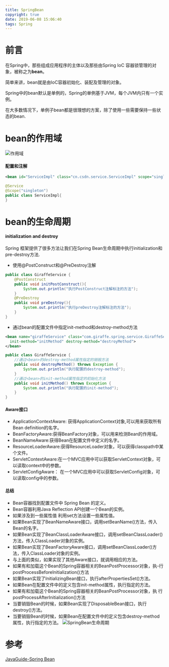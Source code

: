 ```yaml
---
title: SpringBean
copyright: true
date: 2019-06-08 15:06:40
tags: Spring
---
```


# 前言
在Spring中，那些组成应用程序的主体以及那些由Spring IoC 容器锁管理的对象，被称之为**bean**。

简单来讲，bean就是由IoC容器初始化、装配及管理的对象。

Spring中的bean默认是单例的，Spring的单例基于JVM，每个JVM内只有一个实例。

在大多数情况下，单例子bean都是很理想的方案，除了使用一些需要保持一些状态的bean.

<!--more-->

# bean的作用域
![作用域](https://camo.githubusercontent.com/adf4379800711a819fda44c2f478c27469ee5a86/687474703a2f2f6d792d626c6f672d746f2d7573652e6f73732d636e2d6265696a696e672e616c6979756e63732e636f6d2f31382d392d31372f313138383335322e6a7067)

#### 配置和注解
```xml
<bean id="ServiceImpl" class="cn.csdn.service.ServiceImpl" scope="singleton">
```
```java
@Service
@Scope("singleton")
public class ServiceImpl{
}
```

# bean的生命周期
#### initialization and destroy
Spring 框架提供了很多方法让我们在Spring Bean生命周期中执行initialization和pre-destroy方法.
- 使用@PostConstruct和@PreDestroy注解
```java
public class GiraffeService {
    @PostConstruct
    public void initPostConstruct(){
        System.out.println("执行PostConstruct注解标注的方法");
    }
    @PreDestroy
    public void preDestroy(){
        System.out.println("执行preDestroy注解标注的方法");
    }
}
```
- 通过bean的配置文件中指定init-method和destroy-method方法
```xml
<bean name="giraffeService" class="com.giraffe.spring.service.GiraffeService"
  init-method="initMethod" destroy-method="destroyMethod">
</bean>
```
```java
public class GiraffeService {
    //通过<bean>的destroy-method属性指定的销毁方法
    public void destroyMethod() throws Exception {
        System.out.println("执行配置的destroy-method");
    }
    //通过<bean>的init-method属性指定的初始化方法
    public void initMethod() throws Exception {
        System.out.println("执行配置的init-method");
    }
}
```

#### Aware接口
- ApplicationContextAware: 获得ApplicationContext对象,可以用来获取所有Bean definition的名字。
- BeanFactoryAware:获得BeanFactory对象，可以用来检测Bean的作用域。
- BeanNameAware:获得Bean在配置文件中定义的名字。
- ResourceLoaderAware:获得ResourceLoader对象，可以获得classpath中某个文件。
- ServletContextAware:在一个MVC应用中可以获取ServletContext对象，可以读取context中的参数。
- ServletConfigAware： 在一个MVC应用中可以获取ServletConfig对象，可以读取config中的参数。

#### 总结
- Bean容器找到配置文件中 Spring Bean 的定义。
- Bean容器利用Java Reflection API创建一个Bean的实例。
- 如果涉及到一些属性值 利用set方法设置一些属性值。
- 如果Bean实现了BeanNameAware接口，调用setBeanName()方法，传入Bean的名字。
- 如果Bean实现了BeanClassLoaderAware接口，调用setBeanClassLoader()方法，传入ClassLoader对象的实例。
- 如果Bean实现了BeanFactoryAware接口，调用setBeanClassLoader()方法，传入ClassLoader对象的实例。
- 与上面的类似，如果实现了其他Aware接口，就调用相应的方法。
- 如果有和加载这个Bean的Spring容器相关的BeanPostProcessor对象，执-行postProcessBeforeInitialization()方法
- 如果Bean实现了InitializingBean接口，执行afterPropertiesSet()方法。
- 如果Bean在配置文件中的定义包含init-method属性，执行指定的方法。
- 如果有和加载这个Bean的Spring容器相关的BeanPostProcessor对象，执 行postProcessAfterInitialization()方法
- 当要销毁Bean的时候，如果Bean实现了DisposableBean接口，执行destroy()方法。
- 当要销毁Bean的时候，如果Bean在配置文件中的定义包含destroy-method属性，执行指定的方法。
![SpringBean生命周期](https://camo.githubusercontent.com/d275f148f8928ccc284180731f90991891be1a35/687474703a2f2f6d792d626c6f672d746f2d7573652e6f73732d636e2d6265696a696e672e616c6979756e63732e636f6d2f31382d392d31372f34383337363237322e6a7067)


# 参考
[JavaGuide-Spring Bean](https://github.com/Snailclimb/JavaGuide/blob/master/docs/system-design/framework/spring/SpringBean.md)

